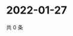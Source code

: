 # 2022-01-27

共 0 条

<!-- BEGIN WEIBO -->
<!-- 最后更新时间 Thu Jan 27 2022 19:11:37 GMT+0800 (China Standard Time) -->

<!-- END WEIBO -->
